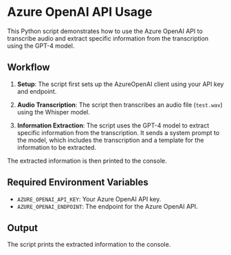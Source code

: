 # Azure OpenAI API Usage

This Python script demonstrates how to use the Azure OpenAI API to transcribe audio and extract specific information from the transcription using the GPT-4 model.

## Workflow

1. **Setup**: The script first sets up the AzureOpenAI client using your API key and endpoint.

2. **Audio Transcription**: The script then transcribes an audio file (`test.wav`) using the Whisper model.

3. **Information Extraction**: The script uses the GPT-4 model to extract specific information from the transcription. It sends a system prompt to the model, which includes the transcription and a template for the information to be extracted.

The extracted information is then printed to the console.

## Required Environment Variables

- `AZURE_OPENAI_API_KEY`: Your Azure OpenAI API key.
- `AZURE_OPENAI_ENDPOINT`: The endpoint for the Azure OpenAI API.

## Output

The script prints the extracted information to the console.